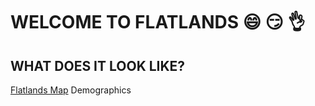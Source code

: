 # WELCOME TO FLATLANDS :smile: :smirk: :ok_hand: 

## WHAT DOES IT LOOK LIKE?
[Flatlands Map](https://github.com/durquhart7097/hello-world/blob/master/map.geojson)
Demographics
